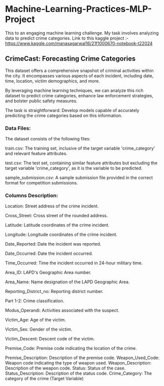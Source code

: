 # Machine-Learning-Practices-MLP-Project
This to an engaging machine learning challenge. My task involves analyzing data to predict crime categories.
Link to this kaggle project :- https://www.kaggle.com/manasagarwal16/21f1000670-notebook-t22024

## CrimeCast: Forecasting Crime Categories

This dataset offers a comprehensive snapshot of criminal activities within the city. It encompasses various aspects of each incident, including date, time, location, victim demographics, and more.

By leveraging machine learning techniques, we can analyze this rich dataset to predict crime categories, enhance law enforcement strategies, and bolster public safety measures.

The task is straightforward: Develop models capable of accurately predicting the crime categories based on this information.

### Data Files:

The dataset consists of the following files:

train.csv: The training set, inclusive of the target variable 'crime_category' and relevant feature attributes.

test.csv: The test set, containing similar feature attributes but excluding the target variable 'crime_category', as it is the variable to be predicted.

sample_submission.csv: A sample submission file provided in the correct format for competition submissions.

### Columns Description:

Location: Street address of the crime incident.

Cross_Street: Cross street of the rounded address.

Latitude: Latitude coordinates of the crime incident.

Longitude: Longitude coordinates of the crime incident.

Date_Reported: Date the incident was reported.

Date_Occurred: Date the incident occurred.

Time_Occurred: Time the incident occurred in 24-hour military time.

Area_ID: LAPD's Geographic Area number.

Area_Name: Name designation of the LAPD Geographic Area.

Reporting_District_no: Reporting district number.

Part 1-2: Crime classification.

Modus_Operandi: Activities associated with the suspect.

Victim_Age: Age of the victim.

Victim_Sex: Gender of the victim.

Victim_Descent: Descent code of the victim.

Premise_Code: Premise code indicating the location of the crime.

Premise_Description: Description of the premise code.
Weapon_Used_Code: Weapon code indicating the type of weapon used.
Weapon_Description: Description of the weapon code.
Status: Status of the case.
Status_Description: Description of the status code.
Crime_Category: The category of the crime (Target Variable)
